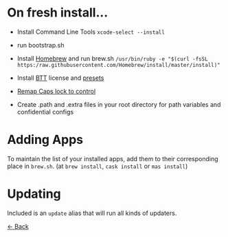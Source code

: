 On fresh install...
===================

- Install Command Line Tools
`xcode-select --install`

- run bootstrap.sh

- Install [Homebrew](https://brew.sh) and run brew.sh
`/usr/bin/ruby -e "$(curl -fsSL https:/raw.githubusercontent.com/Homebrew/install/master/install)"`

- Install [BTT](https://folivora.ai) license and [presets](../dotfiles/master/bettertouchtool/README.md)

- [Remap Caps lock to control](https://www.drbunsen.org/remapping-caps-lock/README.md)

- Create .path and .extra files in your root directory for path variables and confidential configs

Adding Apps
===========
To maintain the list of your installed apps, add them to their corresponding place in `brew.sh`.
(at `brew install`, `cask install` or `mas install`)

Updating
========
Included is an `update` alias that will run all kinds of updaters.




[<- Back](index.md)

